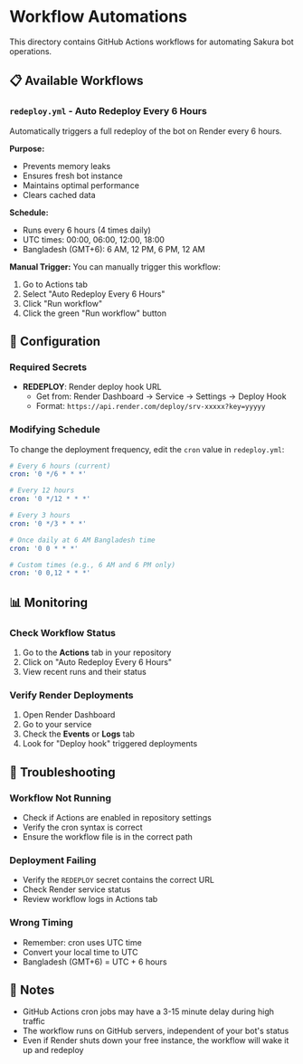 # Workflow Automations

This directory contains GitHub Actions workflows for automating Sakura bot operations.

## 📋 Available Workflows

### `redeploy.yml` - Auto Redeploy Every 6 Hours

Automatically triggers a full redeploy of the bot on Render every 6 hours.

**Purpose:**
- Prevents memory leaks
- Ensures fresh bot instance
- Maintains optimal performance
- Clears cached data

**Schedule:**
- Runs every 6 hours (4 times daily)
- UTC times: 00:00, 06:00, 12:00, 18:00
- Bangladesh (GMT+6): 6 AM, 12 PM, 6 PM, 12 AM

**Manual Trigger:**
You can manually trigger this workflow:
1. Go to Actions tab
2. Select "Auto Redeploy Every 6 Hours"
3. Click "Run workflow"
4. Click the green "Run workflow" button

## 🔧 Configuration

### Required Secrets

- **REDEPLOY**: Render deploy hook URL
  - Get from: Render Dashboard → Service → Settings → Deploy Hook
  - Format: `https://api.render.com/deploy/srv-xxxxx?key=yyyyy`

### Modifying Schedule

To change the deployment frequency, edit the `cron` value in `redeploy.yml`:

```yaml
# Every 6 hours (current)
cron: '0 */6 * * *'

# Every 12 hours
cron: '0 */12 * * *'

# Every 3 hours
cron: '0 */3 * * *'

# Once daily at 6 AM Bangladesh time
cron: '0 0 * * *'

# Custom times (e.g., 6 AM and 6 PM only)
cron: '0 0,12 * * *'
```

## 📊 Monitoring

### Check Workflow Status
1. Go to the **Actions** tab in your repository
2. Click on "Auto Redeploy Every 6 Hours"
3. View recent runs and their status

### Verify Render Deployments
1. Open Render Dashboard
2. Go to your service
3. Check the **Events** or **Logs** tab
4. Look for "Deploy hook" triggered deployments

## 🐛 Troubleshooting

### Workflow Not Running
- Check if Actions are enabled in repository settings
- Verify the cron syntax is correct
- Ensure the workflow file is in the correct path

### Deployment Failing
- Verify the `REDEPLOY` secret contains the correct URL
- Check Render service status
- Review workflow logs in Actions tab

### Wrong Timing
- Remember: cron uses UTC time
- Convert your local time to UTC
- Bangladesh (GMT+6) = UTC + 6 hours

## 📝 Notes

- GitHub Actions cron jobs may have a 3-15 minute delay during high traffic
- The workflow runs on GitHub servers, independent of your bot's status
- Even if Render shuts down your free instance, the workflow will wake it up and redeploy
